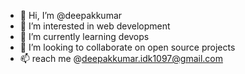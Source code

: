 - 👋 Hi, I’m @deepakkumar
- 👀 I’m interested in web development
- 🌱 I’m currently learning devops
- 💞️ I’m looking to collaborate on open source projects
- 📫 reach me @deepakkumar.idk1097@gmail.com



